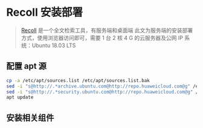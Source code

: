 # Recoll  安装部署
>  [Recoll]() 是一个全文检索工具，有服务端和桌面端
> 此文为服务端的安装部署方式，使用浏览器访问即可，需要 1 台 2 核 4 G 的云服务器及公网 IP
> 系统：Ubuntu 18.03 LTS

## 配置 apt 源
```bash
cp -a /etc/apt/sources.list /etc/apt/sources.list.bak
sed -i "s@http://.*archive.ubuntu.com@http://repo.huaweicloud.com@g" /etc/apt/sources.list
sed -i "s@http://.*security.ubuntu.com@http://repo.huaweicloud.com@g" /etc/apt/sources.list
apt update
```

## 安装相关组件
